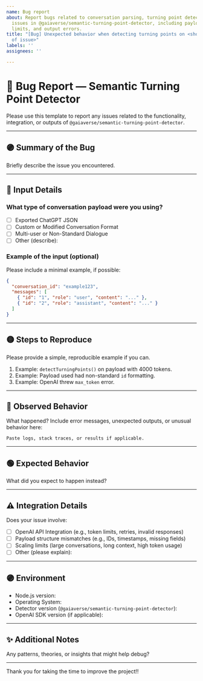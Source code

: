 ```yaml
---
name: Bug report
about: Report bugs related to conversation parsing, turning point detection, or OpenAI/API
  issues in @gaiaverse/semantic-turning-point-detector, including payloads, token
  limits, and output errors.
title: "[Bug] Unexpected behavior when detecting turning points on <short description
  of issue>"
labels: ''
assignees: ''

---
```


# 🐛 Bug Report — Semantic Turning Point Detector

Please use this template to report any issues related to the functionality, integration, or outputs of `@gaiaverse/semantic-turning-point-detector`.

---

## 🟣 Summary of the Bug
Briefly describe the issue you encountered.

---

## 💾 Input Details

### What type of conversation payload were you using?
- [ ] Exported ChatGPT JSON
- [ ] Custom or Modified Conversation Format
- [ ] Multi-user or Non-Standard Dialogue
- [ ] Other (describe):

### Example of the input (optional)
Please include a minimal example, if possible:

```json
{
  "conversation_id": "example123",
  "messages": [
    { "id": "1", "role": "user", "content": "..." },
    { "id": "2", "role": "assistant", "content": "..." }
  ]
}
```

---

## 🟡 Steps to Reproduce

Please provide a simple, reproducible example if you can.

1. Example: `detectTurningPoints()` on payload with 4000 tokens.
2. Example: Payload used had non-standard `id` formatting.
3. Example: OpenAI threw `max_token` error.

---

## 🔴 Observed Behavior
What happened? Include error messages, unexpected outputs, or unusual behavior here:

```
Paste logs, stack traces, or results if applicable.
```

---

## 🟢 Expected Behavior
What did you expect to happen instead?

---

## ⚠️ Integration Details

Does your issue involve:
- [ ] OpenAI API Integration (e.g., token limits, retries, invalid responses)
- [ ] Payload structure mismatches (e.g., IDs, timestamps, missing fields)
- [ ] Scaling limits (large conversations, long context, high token usage)
- [ ] Other (please explain):

---

## 🟣 Environment

- Node.js version:
- Operating System:
- Detector version (`@gaiaverse/semantic-turning-point-detector`):
- OpenAI SDK version (if applicable):

---

## ✨ Additional Notes
Any patterns, theories, or insights that might help debug?

---

Thank you for taking the time to improve the project!!
